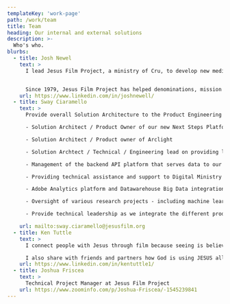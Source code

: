 ```yaml
---
templateKey: 'work-page'
path: /work/team
title: Team
heading: Our internal and external solutions
description: >-
  Who's who.
blurbs:
  - title: Josh Newel
    text: >
      I lead Jesus Film Project, a ministry of Cru, to develop new media and strategies to share the story of Jesus around the globe. Everything we do is rooted in the belief that everyone, everywhere can have a life changing encounter with Jesus if followers of Christ work together.


      Since 1979, Jesus Film Project has helped denominations, mission organizations, historical churches and individuals reach more than 3 billion people, resulting in more than 2 million new churches established and over 42 million people in 2017 indicating that they are new followers of Jesus. The "JESUS" film holds a Guinness World Record for most translations, currently at 1656 as of June 2018.
    url: https://www.linkedin.com/in/joshnewell/
  - title: Sway Ciaramello
    text: >
      Provide overall Solution Architecture to the Product Engineering Teams on the Jesus Film Digital Team at CRU.

      - Solution Architect / Product Owner of our new Next Steps Platform

      - Solution Architect / Product owner of Arclight

      - Solution Archtect / Technical / Engineering lead on providing low-connectivity / off-line wifibox solutions

      - Management of the backend API platform that serves data to our mobile apps and third-parties.

      - Providing technical assistance and support to Digital Ministry Partners.

      - Adobe Analytics platform and Datawarehouse Big Data integration recommendations, support

      - Oversight of various research projects - including machine learning and video delivery platforms

      - Provide technical leadership as we integrate the different products across our API, analytics and individual platforms - including our datawarehouse and other tracking / reporting services.

    url: mailto:sway.ciaramello@jesusfilm.org
  - title: Ken Tuttle
    text: >
      I connect people with Jesus through film because seeing is believing! I help others learn how they can connect people with Him by sharing with them the wonderful media resources we have developed.

      I also share with friends and partners how God is using JESUS all over the world and opportunities to maximize their stewardship to help expand God's Kingdom. You can view me as an Kingdom investment advisor!
    url: https://www.linkedin.com/in/kentuttle1/
  - title: Joshua Friscea
    text: >
      Technical Project Manager at Jesus Film Project
    url: https://www.zoominfo.com/p/Joshua-Friscea/-1545239841
---
```

